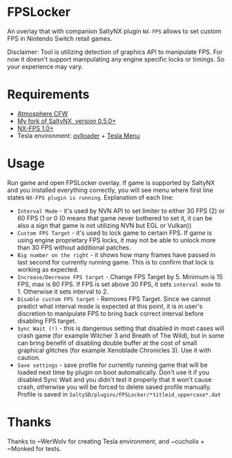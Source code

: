 # FPSLocker

An overlay that with companion SaltyNX plugin `NX-FPS` allows to set custom FPS in Nintendo Switch retail games.

Disclaimer: Tool is utilizing detection of graphics API to manipulate FPS. For now it doesn't support manipulating any engine specific locks or timings. So your experience may vary.

# Requirements
- [Atmosphere CFW](https://github.com/Atmosphere-NX/Atmosphere/releases)
- [My fork of SaltyNX, version 0.5.0+](https://github.com/masagrator/SaltyNX/releases)
- [NX-FPS 1.0+](https://github.com/masagrator/NX-FPS/releases)
- Tesla environment: [ovlloader](https://github.com/WerWolv/nx-ovlloader/releases) + [Tesla Menu](https://github.com/WerWolv/Tesla-Menu/releases)

# Usage

Run game and open FPSLocker overlay. If game is supported by SaltyNX and you installed everything correctly, you will see menu where first line states `NX-FPS plugin is running`.
Explanation of each line:
- `Interval Mode` - it's used by NVN API to set limiter to either 30 FPS (2) or 60 FPS (1 or 0 (0 means that game never bothered to set it, it can be also a sign that game is not utilizing NVN but EGL or Vulkan))
- `Custom FPS Target` - it's used to lock game to certain FPS. If game is using engine proprietary FPS locks, it may not be able to unlock more than 30 FPS without additional patches.
- `Big number on the right` - it shows how many frames have passed in last second for currently running game. This is to confirm that lock is working as expected.
- `Increase/Decrease FPS target` - Change FPS Target by 5. Minimum is 15 FPS, max is 60 FPS. If FPS is set above 30 FPS, it sets `interval mode` to 1. Otherwise it sets interval to 2.
- `Disable custom FPS target` - Removes FPS Target. Since we cannot predict what interval mode is expected at this point, it is in user's discretion to manipulate FPS to bring back correct interval before disabling FPS target.
- `Sync Wait (!)` - this is dangerous setting that disabled in most cases will crash game (for example Witcher 3 and Breath of The Wild), but in some can bring benefit of disabling double buffer at the cost of small graphical glitches (for example Xenoblade Chronicles 3). Use it with caution.
- `Save settings` - save profile for currently running game that will be loaded next time by plugin on boot automatically. Don't use it if you disabled Sync Wait and you didn't test it properly that it won't cause crash, otherwise you will be forced to delete saved profile manually. Profile is saved in `SaltySD/plugins/FPSLocker/*titleid_uppercase*.dat`

# Thanks
Thanks to ~WerWolv for creating Tesla environment, and ~cucholix + ~Monked for tests.
